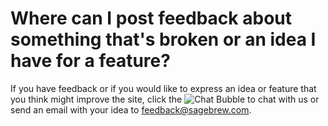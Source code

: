 # Where can I post feedback about something that's broken or an idea I have for a feature? #
If you have feedback or if you would like to express an idea or feature that 
you think might improve the site, click the ![Chat Bubble][2] to chat with us or 
send an email with your idea to 
[feedback@sagebrew.com][1].

[1]: mailto:feedback@sagebrew.com
[2]: https://s3.amazonaws.com/sagebrew/long_term_static/help/chat_bubble.png